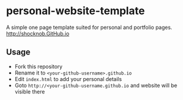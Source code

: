 # personal-website-template

A simple one page template suited for personal and portfolio pages. 
http://shocknob.GitHub.io
## Usage

- Fork this repository
- Rename it to `<your-github-username>.github.io`
- Edit `index.html` to add your personal details
- Goto `http://<your-github-username.github.io` and website will be visible there
